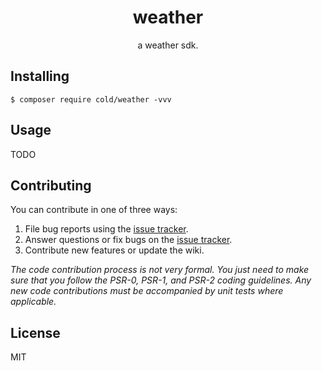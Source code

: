 <h1 align="center"> weather </h1>

<p align="center"> a weather sdk.</p>


## Installing

```shell
$ composer require cold/weather -vvv
```

## Usage

TODO

## Contributing

You can contribute in one of three ways:

1. File bug reports using the [issue tracker](https://github.com/cold/weather/issues).
2. Answer questions or fix bugs on the [issue tracker](https://github.com/cold/weather/issues).
3. Contribute new features or update the wiki.

_The code contribution process is not very formal. You just need to make sure that you follow the PSR-0, PSR-1, and PSR-2 coding guidelines. Any new code contributions must be accompanied by unit tests where applicable._

## License

MIT